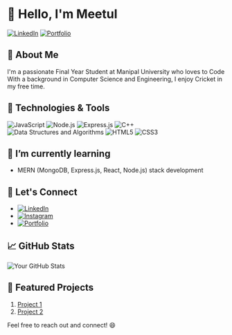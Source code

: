 # 👋 Hello, I'm Meetul

[![LinkedIn](https://img.shields.io/badge/-LinkedIn-blue?style=flat-square&logo=Linkedin&logoColor=white)]([https://www.linkedin.com/in/yourusername/](https://www.linkedin.com/in/meetul-singh-1b80601b8/))
[![Portfolio](https://img.shields.io/badge/-Portfolio-green?style=flat-square)](https://yourportfolio.com)

## 🚀 About Me
I'm a passionate Final Year Student at Manipal University who loves to Code With a background in Computer Science and Engineering, I enjoy Cricket in my free time.

## 🔧 Technologies & Tools
![JavaScript](https://img.shields.io/badge/-JavaScript-yellow?style=flat-square&logo=javascript&logoColor=white)
![Node.js](https://img.shields.io/badge/-Node.js-339933?style=flat-square&logo=node.js&logoColor=white)
![Express.js](https://img.shields.io/badge/-Express.js-000000?style=flat-square&logo=express&logoColor=white)
![C++](https://img.shields.io/badge/-C++-00599C?style=flat-square&logo=c%2B%2B&logoColor=white)
![Data Structures and Algorithms](https://img.shields.io/badge/-Data%20Structures%20and%20Algorithms-0769AD?style=flat-square)
![HTML5](https://img.shields.io/badge/-HTML5-E34F26?style=flat-square&logo=html5&logoColor=white)
![CSS3](https://img.shields.io/badge/-CSS3-1572B6?style=flat-square&logo=css3&logoColor=white)

 ## 🌱 I’m currently learning
- MERN (MongoDB, Express.js, React, Node.js) stack development

## 🤝 Let's Connect
- [![LinkedIn](https://img.shields.io/badge/-LinkedIn-blue?style=flat-square&logo=Linkedin&logoColor=white)](https://www.linkedin.com/in/yourusername/)
- [![Instagram](https://img.shields.io/badge/-Instagram-E4405F?style=flat-square&logo=Instagram&logoColor=white)](https://www.instagram.com/yourusername/)
- [![Portfolio](https://img.shields.io/badge/-Portfolio-green?style=flat-square)](https://yourportfolio.com)


## 📈 GitHub Stats
![Your GitHub Stats](https://github-readme-stats.vercel.app/api?username=yourusername&show_icons=true&hide=contribs,prs&count_private=true&theme=radical)

## 🌟 Featured Projects
1. [Project 1](https://github.com/Meetulsingh/ChatClub---RealTime-Chat-App)
2. [Project 2](https://github.com/Meetulsingh/BookStore-Project)


Feel free to reach out and connect! 😄

